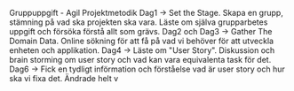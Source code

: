 Gruppuppgift - Agil Projektmetodik
 Dag1 -> Set the Stage. Skapa en grupp, stämning på vad ska projekten ska vara. Läste om själva grupparbetes uppgift och försöka förstå allt som grävs.
 Dag2 och Dag3 -> Gather The Domain Data. Online sökning för att få på vad vi behöver för att utveckla enheten och applikation.
 Dag4 -> Läste om "User Story". Diskussion och brain storming om user story och vad kan vara equivalenta task för det.
 Dag6 -> Fick en tydligt införmation och förståelse vad är user story och hur ska vi fixa det. Ändrade helt v
         
